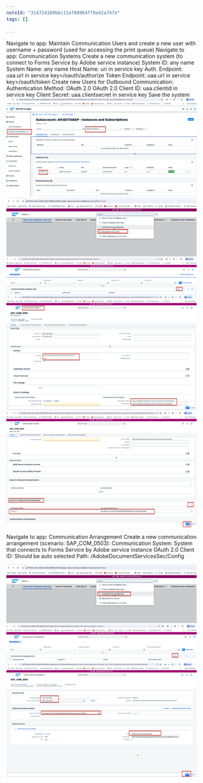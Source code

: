 ```yaml
---
noteId: "314714100b6c11ef88964ff9e42a747e"
tags: []

---
```


Navigate to app: Maintain Communication Users and create a new user with username + password (used for accessing the print queue)
Navigate to app: Communication Systems
Create a new communication system (to connect to Forms Service by Adobe service instance)
System ID: any name
System Name: any name
Host Name: uri in service key
Auth. Endpoint: uaa.url in service key>/oauth/authorize
Token Endpoint: uaa.url in service key>/oauth/token
Create new Users for Outbound Communication:
Authentication Method: OAuth 2.0
OAuth 2.0 Client ID: uaa.clientid in service key
Client Secret: uaa.clientsecret in service key
Save the system
![alt text](image-7.png)
![alt text](image-5.png)
![alt text](image-6.png)
![alt text](image.png)
![alt text](image-1.png)




Navigate to app: Communication Arrangement
Create a new communication arrangement (scenario: SAP_COM_0503):
Communication System: System that connects to Forms Service by Adobe service instance
OAuth 2.0 Client ID: Should be auto selected
Path: /AdobeDocumentServicesSec/Config

![alt text](image-3.png)
![alt text](image-4.png)
![alt text](image-2.png)